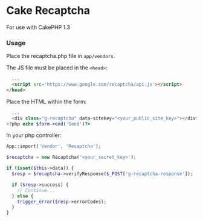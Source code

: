 # Cake Recaptcha

For use with CakePHP 1.3

### Usage

Place the recaptcha.php file in `app/vendors`.

The JS file must be placed in the `<head>`:

```html
  ...
  <script src='https://www.google.com/recaptcha/api.js'></script>
</head>
```

Place the HTML within the form:

```php
  ...
  <div class="g-recaptcha" data-sitekey="<your_public_site_key>"></div>
<?php echo $form->end('Send')?>
```

In your php controller:

```php
App::import('Vendor', 'Recaptcha');

$recaptcha = new Recaptcha('<your_secret_key>');

if (isset($this->data)) {
  $resp = $recaptcha->verifyResponse($_POST['g-recaptcha-response']);

  if ($resp->success) {
    // Continue...
  } else {
    trigger_error($resp->errorCodes);
  }
}
```
